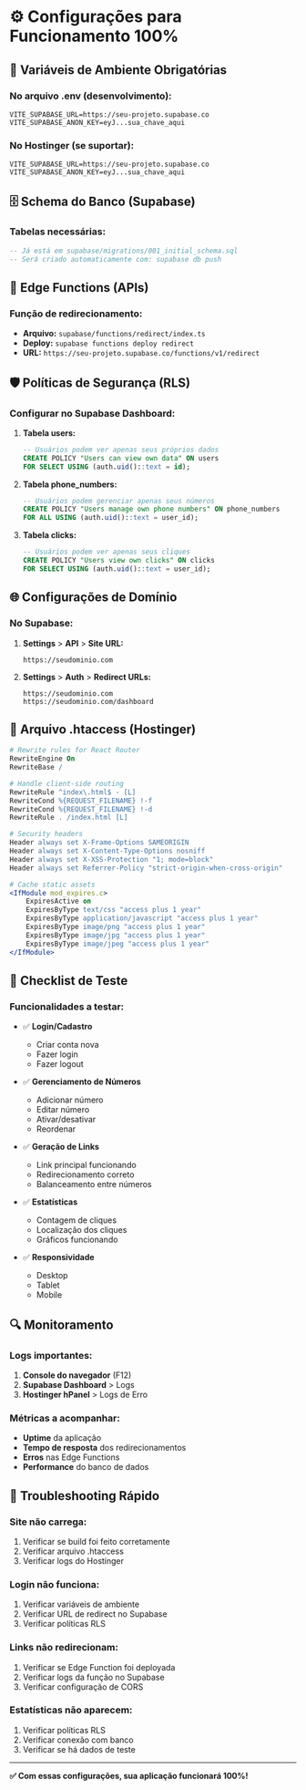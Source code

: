 
# ⚙️ Configurações para Funcionamento 100%

## **🔐 Variáveis de Ambiente Obrigatórias**

### No arquivo .env (desenvolvimento):
```env
VITE_SUPABASE_URL=https://seu-projeto.supabase.co
VITE_SUPABASE_ANON_KEY=eyJ...sua_chave_aqui
```

### No Hostinger (se suportar):
```env
VITE_SUPABASE_URL=https://seu-projeto.supabase.co
VITE_SUPABASE_ANON_KEY=eyJ...sua_chave_aqui
```

## **🗄️ Schema do Banco (Supabase)**

### Tabelas necessárias:
```sql
-- Já está em supabase/migrations/001_initial_schema.sql
-- Será criado automaticamente com: supabase db push
```

## **🔧 Edge Functions (APIs)**

### Função de redirecionamento:
- **Arquivo:** `supabase/functions/redirect/index.ts`
- **Deploy:** `supabase functions deploy redirect`
- **URL:** `https://seu-projeto.supabase.co/functions/v1/redirect`

## **🛡️ Políticas de Segurança (RLS)**

### Configurar no Supabase Dashboard:

1. **Tabela users:**
   ```sql
   -- Usuários podem ver apenas seus próprios dados
   CREATE POLICY "Users can view own data" ON users
   FOR SELECT USING (auth.uid()::text = id);
   ```

2. **Tabela phone_numbers:**
   ```sql
   -- Usuários podem gerenciar apenas seus números
   CREATE POLICY "Users manage own phone numbers" ON phone_numbers
   FOR ALL USING (auth.uid()::text = user_id);
   ```

3. **Tabela clicks:**
   ```sql
   -- Usuários podem ver apenas seus cliques
   CREATE POLICY "Users view own clicks" ON clicks
   FOR SELECT USING (auth.uid()::text = user_id);
   ```

## **🌐 Configurações de Domínio**

### No Supabase:
1. **Settings** > **API** > **Site URL:**
   ```
   https://seudominio.com
   ```

2. **Settings** > **Auth** > **Redirect URLs:**
   ```
   https://seudominio.com
   https://seudominio.com/dashboard
   ```

## **📁 Arquivo .htaccess (Hostinger)**

```apache
# Rewrite rules for React Router
RewriteEngine On
RewriteBase /

# Handle client-side routing
RewriteRule ^index\.html$ - [L]
RewriteCond %{REQUEST_FILENAME} !-f
RewriteCond %{REQUEST_FILENAME} !-d
RewriteRule . /index.html [L]

# Security headers
Header always set X-Frame-Options SAMEORIGIN
Header always set X-Content-Type-Options nosniff
Header always set X-XSS-Protection "1; mode=block"
Header always set Referrer-Policy "strict-origin-when-cross-origin"

# Cache static assets
<IfModule mod_expires.c>
    ExpiresActive on
    ExpiresByType text/css "access plus 1 year"
    ExpiresByType application/javascript "access plus 1 year"
    ExpiresByType image/png "access plus 1 year"
    ExpiresByType image/jpg "access plus 1 year"
    ExpiresByType image/jpeg "access plus 1 year"
</IfModule>
```

## **🧪 Checklist de Teste**

### Funcionalidades a testar:

- ✅ **Login/Cadastro**
  - Criar conta nova
  - Fazer login
  - Fazer logout

- ✅ **Gerenciamento de Números**
  - Adicionar número
  - Editar número
  - Ativar/desativar
  - Reordenar

- ✅ **Geração de Links**
  - Link principal funcionando
  - Redirecionamento correto
  - Balanceamento entre números

- ✅ **Estatísticas**
  - Contagem de cliques
  - Localização dos cliques
  - Gráficos funcionando

- ✅ **Responsividade**
  - Desktop
  - Tablet
  - Mobile

## **🔍 Monitoramento**

### Logs importantes:

1. **Console do navegador** (F12)
2. **Supabase Dashboard** > Logs
3. **Hostinger hPanel** > Logs de Erro

### Métricas a acompanhar:

- **Uptime** da aplicação
- **Tempo de resposta** dos redirecionamentos
- **Erros** nas Edge Functions
- **Performance** do banco de dados

## **🚨 Troubleshooting Rápido**

### Site não carrega:
1. Verificar se build foi feito corretamente
2. Verificar arquivo .htaccess
3. Verificar logs do Hostinger

### Login não funciona:
1. Verificar variáveis de ambiente
2. Verificar URL de redirect no Supabase
3. Verificar políticas RLS

### Links não redirecionam:
1. Verificar se Edge Function foi deployada
2. Verificar logs da função no Supabase
3. Verificar configuração de CORS

### Estatísticas não aparecem:
1. Verificar políticas RLS
2. Verificar conexão com banco
3. Verificar se há dados de teste

---

**✅ Com essas configurações, sua aplicação funcionará 100%!**
